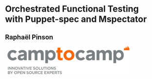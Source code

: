 <!SLIDE center cover>
# Orchestrated Functional Testing<br />with Puppet-spec and Mspectator

## Raphaël Pinson

<div style="float: right; margin-right: 1in"><img src="../images-base/camptocamp_square_400.png" /></div>

